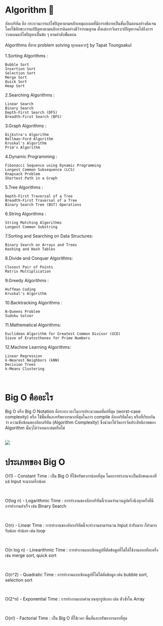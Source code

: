 # Algorithm 🤖

   อัลกอริทึม คือ กระบวนการแก้ไขปัญหาตามหลักเหตุและผลที่มีการอธิบายเป็นขั้นเป็นตอนอย่างชัดเจนโดยใช้ทักษะการแก้ปัญหาตามหลักการคิดอย่างมีวิจารณญาณ ตั้งแต่การวิเคราะห์ปัญหาจนไปถึงการวางแผนแก้ไขปัญหาเป็นข้อ ๆ ตามลำดับขั้นตอน<br><br>
Algorithms ที่สาย problem solving ทุกคนควรรู้ by Tapat Toungsakul <br><br>
1.Sorting Algorithms :

	Bubble Sort
	Insertion Sort
	Selection Sort
	Merge Sort
	Quick Sort
	Heap Sort

2.Searching Algorithms :

	Linear Search
	Binary Search
	Depth-First Search (DFS)
	Breadth-First Search (BFS)

3.Graph Algorithms :

	Dijkstra's Algorithm
	Bellman-Ford Algorithm
	Kruskal's Algorithm
	Prim's Algorithm

4.Dynamic Programming :

	Fibonacci Sequence using Dynamic Programming
	Longest Common Subsequence (LCS)
	Knapsack Problem
	Shortest Path in a Graph

5.Tree Algorithms :

	Depth-First Traversal of a Tree
	Breadth-First Traversal of a Tree
	Binary Search Tree (BST) Operations

6.String Algorithms :

	String Matching Algorithms
	Longest Common Substring

7.Sorting and Searching on Data Structures:

	Binary Search on Arrays and Trees
	Hashing and Hash Tables

8.Divide and Conquer Algorithms:

	Closest Pair of Points
	Matrix Multiplication

9.Greedy Algorithms :

	Huffman Coding
	Kruskal's Algorithm

10.Backtracking Algorithms :

	N-Queens Problem
	Sudoku Solver

11.Mathematical Algorithms:

	Euclidean Algorithm for Greatest Common Divisor (GCD)
	Sieve of Eratosthenes for Prime Numbers

12.Machine Learning Algorithms:

	Linear Regression
	k-Nearest Neighbors (kNN)
	Decision Trees
	k-Means Clustering
<br>
<h1>Big O คืออะไร</h1>
	<p>Big O หรือ Big O Notation คือระยะเวลาในการประมวลผลที่แย่ที่สุด (worst-case complexity) หรือ ใช้พื้นที่และทรัพยากรมากที่สุดในการ compile อัลกอริทึมใดๆ หรือที่เรียกกันว่า ความซับซ้อนของอัลกอริทึม (Algorithm Complexity) ซึ่งนำมาใช้วัดการวัดประสิทธิภาพของ Algorithm นั้นๆได้ว่าเหมาะสมหรือไม่</p><br>
<img src="https://www.freecodecamp.org/news/content/images/2021/06/1_KfZYFUT2OKfjekJlCeYvuQ.jpeg">
<h1>ประเภทของ Big O</h1>
	<p>O(1) - Constant Time : เป็น Big O ที่ใช้ทรัพยากรน้อยที่สุด โดยการทำงานจะเป็นลักษณะคงที่ แม้ Input จะมากหรือน้อย</p><br>
	<p>O(log n) - Logarithmic Time : การทำงานของอัลกอริทึมนี้จะลดจำนวนลูปครึ่งนึงทุกครั้งที่มีการทำงานสำเร็จ เช่น Binary Search</p><br>
	<p>O(n) - Linear Time : การทำงานของอัลกอริทึมนี้จะทำงานตามจำนวน Input ถ้ารับมาก ก็ทำมาก รับน้อย ทำน้อย เช่น loop</p><br>
	<p>O(n log n) - Linearithmic Time : การทำงานแบบซ้อนลูปที่ตัดข้อมูลที่ไม่ได้ใช้งานออกทีละครึ่ง เช่น merge sort, quick sort</p><br>
	<p>O(n^2) - Quadratic Time : การทำงานแบบซ้อนลูปที่ไม่ได้ตัดข้อมูล เช่น bubble sort, selection sort</p><br>
	<p>O(2^n) - Exponential Time : การทำงานแบบคำนวณทุกรูปแบบ เช่น ตัวซ้ำใน Array</p><br>
	<p>O(n!) - Factorial Time : เป็น Big O ที่ใช้เวลา พื้นที่และทรัพยากรมากที่สุด</p><br>

